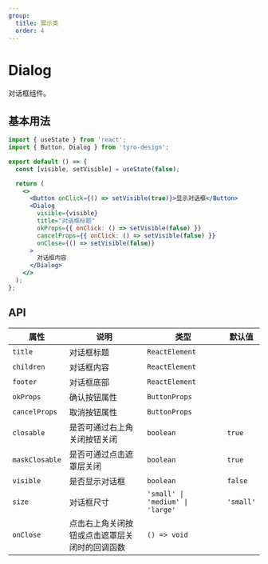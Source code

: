 ```yaml
---
group:
  title: 展示类
  order: 4
---
```


# Dialog

对话框组件。

## 基本用法

```jsx
import { useState } from 'react';
import { Button, Dialog } from 'tyro-design';

export default () => {
  const [visible, setVisible] = useState(false);

  return (
    <>
      <Button onClick={() => setVisible(true)}>显示对话框</Button>
      <Dialog
        visible={visible}
        title="对话框标题"
        okProps={{ onClick: () => setVisible(false) }}
        cancelProps={{ onClick: () => setVisible(false) }}
        onClose={() => setVisible(false)}
      >
        对话框内容
      </Dialog>
    </>
  );
};
```

## API

| 属性           | 说明                                           | 类型                             | 默认值    |
| -------------- | ---------------------------------------------- | -------------------------------- | --------- |
| `title`        | 对话框标题                                     | `ReactElement`                   |           |
| `children`     | 对话框内容                                     | `ReactElement`                   |           |
| `footer`       | 对话框底部                                     | `ReactElement`                   |           |
| `okProps`      | 确认按钮属性                                   | `ButtonProps`                    |           |
| `cancelProps`  | 取消按钮属性                                   | `ButtonProps`                    |           |
| `closable`     | 是否可通过右上角关闭按钮关闭                   | `boolean`                        | `true`    |
| `maskClosable` | 是否可通过点击遮罩层关闭                       | `boolean`                        | `true`    |
| `visible`      | 是否显示对话框                                 | `boolean`                        | `false`   |
| `size`         | 对话框尺寸                                     | `'small' \| 'medium' \| 'large'` | `'small'` |
| `onClose`      | 点击右上角关闭按钮或点击遮罩层关闭时的回调函数 | `() => void`                     |           |
